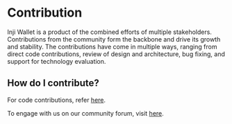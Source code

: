 # Contribution

Inji Wallet is a product of the combined efforts of multiple stakeholders. Contributions from the community form the backbone and drive its growth and stability. The contributions have come in multiple ways, ranging from direct code contributions, review of design and architecture, bug fixing, and support for technology evaluation.

## How do I contribute?

For code contributions, refer [here](code-contribution.md).

To engage with us on our community forum, visit [here](https://community.mosip.io/).


